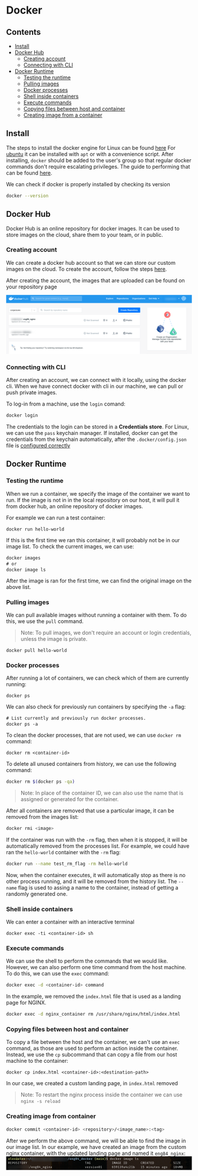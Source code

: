 # Docker

## Contents
- [Install](#install)
- [Docker Hub](#docker-hub)
  - [Creating account](#creating-account)
  - [Connecting with CLI](#connecting-with-cli)
- [Docker Runtime](#docker-runtime)
  - [Testing the runtime](#testing-the-runtime)
  - [Pulling images](#pulling-images)
  - [Docker processes](#docker-processes)
  - [Shell inside containers](#shell-inseide-containers)
  - [Execute commands](#execute-commands)
  - [Copying files between host and container](#copying-files-between-host-and-container)
  - [Creating image from a container](#creating-image-from-a-container)


## Install
The steps to install the docker engine for Linux can be found [here](https://docs.docker.com/engine/install)
For [ubuntu](https://docs.docker.com/engine/install/ubuntu/) it can be installed with `apt` or with a convenience script.
After installing, `docker` should be added to the user's group so that regular docker commands don't require escalating privileges.
The guide to performing that can be found [here](https://docs.docker.com/engine/install/linux-postinstall/).

We can check if docker is properly installed by checking its version
```sh
docker --version
```
## Docker Hub
Docker Hub is an online repository for docker images. It can be used to store images on the cloud, share them to your team, or in public.

### Creating account
We can create a docker hub account so that we can store our custom images on the cloud.
To create the account, follow the steps [here](https://hub.docker.com/).

After creating the account, the images that are uploaded can be found on your repository page

![Docker Hub Repo page](dockerhub_panel.png)

### Connecting with CLI 
After creating an account, we can connect with it locally, using the docker cli.
When we have connect docker with cli in our machine, we can pull or push private images.

To log-in from a machine, use the `login` comand:
```bash
docker login
```
The credentials to the login can be stored in a **Credentials store**. For Linux, we can use the `pass` keychain manager.
If installed, docker can get the credentials from the keychain automatically, after the `.docker/config.json` file is [configured correctly](https://docs.docker.com/engine/reference/commandline/login/#credentials-store)

## Docker Runtime

### Testing the runtime
When we run a container, we specify the image of the container we want to run.
If the image is not in in the local repository on our host, it will pull it from docker hub, an online repository of docker images.

For example we can run a test container:
```
docker run hello-world
```
If this is the first time we ran this container, it will probably not be in our image list.
To check the current images, we can use:
```
docker images
# or
docker image ls
```
After the image is ran for the first time, we can find the original image on the above list.


### Pulling images
We can pull available images without running a container with them. To do this, we use the `pull` command.
> Note: To pull images, we don't require an account or login credentials, unless the image is private.

```
docker pull hello-world
```

### Docker processes
After running a lot of containers, we can check which of them are currently running:
```
docker ps 
```
We can also check for previously run containers by specifying the `-a` flag:
```
# List currently and previously run docker processes.
docker ps -a
```
To clean the docker processes, that are not used, we can use `docker rm` command:
```
docker rm <container-id>
```
To delete all unused containers from history, we can use the following command:
```sh
docker rm $(docker ps -qa)
```
> Note: In place of the container ID, we can also use the name that is assigned or generated for the container.

After all containers are removed that use a particular image, it can be removed from the images list:
```sh
docker rmi <image>
```

If the container was run with the `-rm` flag, then when it is stopped, it will be automatically removed from the processes list.
For example, we could have ran the `hello-world` container with the `-rm` flag:
```sh
docker run --name test_rm_flag -rm hello-world
```
Now, when the container executes, it will automatically stop as there is no other process running, and it will be removed from the history list.
The `--name` flag is used to assing a name to the container, instead of getting a randomly generated one.

### Shell inside containers
We can enter a container with  an interactive terminal
```
docker exec -ti <container-id> sh
```
### Execute commands
We can use the shell to perform the commands that we would like. However, we can also perform one time command from the host machine.
To do this, we can use the `exec` command:
```sh
docker exec -d <container-id> command
```
In the example, we removed the `index.html` file that is used as a landing page for NGINX.
```bash
docker exec -d nginx_container rm /usr/share/nginx/html/index.html
```

### Copying files between host and container
To copy a file between the host and the container, we can't use an `exec` command, as those are used to perform an action inside the container.
Instead, we use the `cp` subcommand that can copy a file from our host machine to the container:
```
docker cp index.html <container-id>:<destination-path>
```
In our case, we created a custom landing page, in `index.html` removed

> Note: To restart the nginx process inside the container we can use `nginx -s reload`

### Creating image from container

```bash
docker commit <container-id> <repository>/<image_name>:<tag>
```
After we perform the above command, we will be able to find the image in our image list.
In our example, we have created an image from the custom nginx container, with the updated landing page and named it `eng84_nginx`:
![docker custom image shown in list](docker_custom_image_ls.png)




